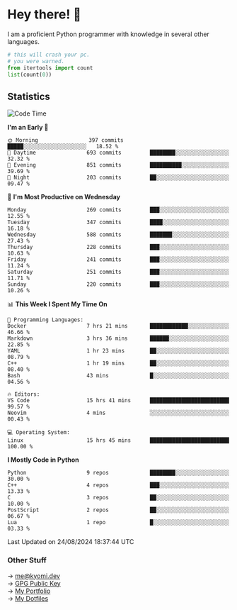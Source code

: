 # Hey there! 👋

I am a proficient Python programmer with knowledge in several other languages.

```py
# this will crash your pc.
# you were warned.
from itertools import count
list(count(0))
```

## Statistics
<!--START_SECTION:waka-->
![Code Time](http://img.shields.io/badge/Code%20Time-1%2C537%20hrs%2052%20mins-blue)

**I'm an Early 🐤** 

```text
🌞 Morning                397 commits         █████░░░░░░░░░░░░░░░░░░░░   18.52 % 
🌆 Daytime                693 commits         ████████░░░░░░░░░░░░░░░░░   32.32 % 
🌃 Evening                851 commits         ██████████░░░░░░░░░░░░░░░   39.69 % 
🌙 Night                  203 commits         ██░░░░░░░░░░░░░░░░░░░░░░░   09.47 % 
```
📅 **I'm Most Productive on Wednesday** 

```text
Monday                   269 commits         ███░░░░░░░░░░░░░░░░░░░░░░   12.55 % 
Tuesday                  347 commits         ████░░░░░░░░░░░░░░░░░░░░░   16.18 % 
Wednesday                588 commits         ███████░░░░░░░░░░░░░░░░░░   27.43 % 
Thursday                 228 commits         ███░░░░░░░░░░░░░░░░░░░░░░   10.63 % 
Friday                   241 commits         ███░░░░░░░░░░░░░░░░░░░░░░   11.24 % 
Saturday                 251 commits         ███░░░░░░░░░░░░░░░░░░░░░░   11.71 % 
Sunday                   220 commits         ███░░░░░░░░░░░░░░░░░░░░░░   10.26 % 
```


📊 **This Week I Spent My Time On** 

```text
💬 Programming Languages: 
Docker                   7 hrs 21 mins       ████████████░░░░░░░░░░░░░   46.66 % 
Markdown                 3 hrs 36 mins       ██████░░░░░░░░░░░░░░░░░░░   22.85 % 
YAML                     1 hr 23 mins        ██░░░░░░░░░░░░░░░░░░░░░░░   08.79 % 
C++                      1 hr 19 mins        ██░░░░░░░░░░░░░░░░░░░░░░░   08.40 % 
Bash                     43 mins             █░░░░░░░░░░░░░░░░░░░░░░░░   04.56 % 

🔥 Editors: 
VS Code                  15 hrs 41 mins      █████████████████████████   99.57 % 
Neovim                   4 mins              ░░░░░░░░░░░░░░░░░░░░░░░░░   00.43 % 

💻 Operating System: 
Linux                    15 hrs 45 mins      █████████████████████████   100.00 % 
```

**I Mostly Code in Python** 

```text
Python                   9 repos             ████████░░░░░░░░░░░░░░░░░   30.00 % 
C++                      4 repos             ███░░░░░░░░░░░░░░░░░░░░░░   13.33 % 
C                        3 repos             ██░░░░░░░░░░░░░░░░░░░░░░░   10.00 % 
PostScript               2 repos             ██░░░░░░░░░░░░░░░░░░░░░░░   06.67 % 
Lua                      1 repo              █░░░░░░░░░░░░░░░░░░░░░░░░   03.33 % 
```




 Last Updated on 24/08/2024 18:37:44 UTC
<!--END_SECTION:waka-->

### Other Stuff

→ [me@kyomi.dev](mailto:me@kyomi.dev)\
→ [GPG Public Key](https://github.com/bitterteriyaki.gpg)\
→ [My Portfolio](https://kyomi.dev)\
→ [My Dotfiles](https://github.com/bitterteriyaki/dotfiles)
